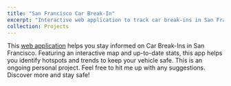 ```yaml
---
title: "San Francisco Car Break-In"
excerpt: "Interactive web application to track car break-ins in San Francisco <br/><img src='/images/sf_car.png'  width='400'>"
collection: Projects
---
```


This [web application](https://eja1v2-bish.shinyapps.io/SFCarBreakIns/) helps you stay informed on Car Break-Ins in San Francisco. Featuring an interactive map and up-to-date stats, this app helps you identify hotspots and trends to keep your vehicle safe. This is an ongoing personal project. Feel free to hit me up with any suggestions. <br/>
Discover more and stay safe!
